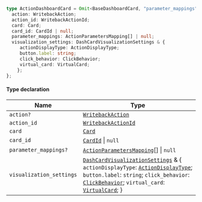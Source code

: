 ```ts
type ActionDashboardCard = Omit<BaseDashboardCard, "parameter_mappings"> & {
  action: WritebackAction;
  action_id: WritebackActionId;
  card: Card;
  card_id: CardId | null;
  parameter_mappings: ActionParametersMapping[] | null;
  visualization_settings: DashCardVisualizationSettings & {
     actionDisplayType: ActionDisplayType;
     button.label: string;
     click_behavior: ClickBehavior;
     virtual_card: VirtualCard;
    };
};
```

#### Type declaration

| Name                     | Type                                                                                                                                                                                                                                                                          |
| ------------------------ | ----------------------------------------------------------------------------------------------------------------------------------------------------------------------------------------------------------------------------------------------------------------------------- |
| `action?`                | [`WritebackAction`](WritebackAction.md)                                                                                                                                                                                                                                       |
| `action_id`              | [`WritebackActionId`](WritebackActionId.md)                                                                                                                                                                                                                                   |
| `card`                   | [`Card`](Card.md)                                                                                                                                                                                                                                                             |
| `card_id`                | [`CardId`](CardId.md) \| `null`                                                                                                                                                                                                                                               |
| `parameter_mappings?`    | [`ActionParametersMapping`](ActionParametersMapping.md)\[] \| `null`                                                                                                                                                                                                          |
| `visualization_settings` | [`DashCardVisualizationSettings`](DashCardVisualizationSettings.md) & { `actionDisplayType`: [`ActionDisplayType`](ActionDisplayType.md); `button.label`: `string`; `click_behavior`: [`ClickBehavior`](ClickBehavior.md); `virtual_card`: [`VirtualCard`](VirtualCard.md); } |
